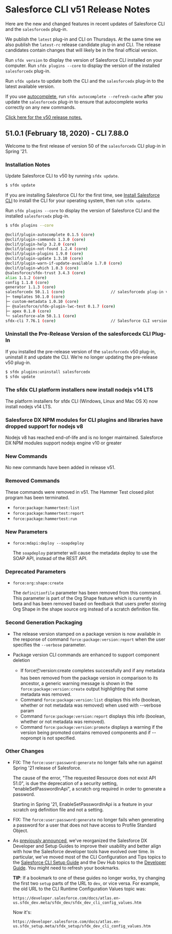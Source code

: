 # Salesforce CLI v51 Release Notes

Here are the new and changed features in recent updates of Salesforce CLI and the `salesforcedx` plug-in.

We publish the `latest` plug-in and CLI on Thursdays. At the same time we also publish the `latest-rc` release candidate plug-in and CLI. The release candidates contain changes that will likely be in the final official version.

Run `sfdx version` to display the version of Salesforce CLI installed on your computer. Run `sfdx plugins --core` to display the version of the installed `salesforcedx` plug-in.

Run `sfdx update` to update both the CLI and the `salesforcedx` plug-in to the latest available version.

If you use [autocomplete](https://developer.salesforce.com/docs/atlas.en-us.sfdx_setup.meta/sfdx_setup/sfdx_dev_cli_autocomplete.htm), run `sfdx autocomplete --refresh-cache` after you update the `salesforcedx` plug-in to ensure that autocomplete works correctly on any new commands.

[Click here for the v50 release notes.](./v50.md)

## 51.0.1 (February 18, 2020) - CLI 7.88.0

Welcome to the first release of version 50 of the `salesforcedx` CLI plug-in in Spring '21.

### Installation Notes

Update Salesforce CLI to v50 by running `sfdx update`.

```bash
$ sfdx update
```

If you are installing Salesforce CLI for the first time, see [Install Salesforce CLI](https://developer.salesforce.com/docs/atlas.en-us.sfdx_setup.meta/sfdx_setup/sfdx_setup_install_cli.htm#sfdx_setup_install_cli) to install the CLI for your operating system, then run `sfdx update`.

Run `sfdx plugins --core` to display the version of Salesforce CLI and the installed `salesforcedx` plug-in.

```bash
$ sfdx plugins --core

@oclif/plugin-autocomplete 0.1.5 (core)
@oclif/plugin-commands 1.3.0 (core)
@oclif/plugin-help 3.2.0 (core)
@oclif/plugin-not-found 1.2.4 (core)
@oclif/plugin-plugins 1.9.0 (core)
@oclif/plugin-update 1.3.10 (core)
@oclif/plugin-warn-if-update-available 1.7.0 (core)
@oclif/plugin-which 1.0.3 (core)
@salesforce/sfdx-trust 3.4.3 (core)
alias 1.1.2 (core)
config 1.1.8 (core)
generator 1.1.3 (core)
salesforcedx 50.1.1 (core)                    // salesforcedx plug-in version
├─ templates 50.1.0 (core)
├─ custom-metadata 1.0.10 (core)
├─ @salesforce/sfdx-plugin-lwc-test 0.1.7 (core)
├─ apex 0.1.0 (core)
└─ salesforce-alm 50.1.1 (core)
sfdx-cli 7.76.1 (core)                        // Salesforce CLI version
```

### Uninstall the Pre-Release Version of the salesforcedx CLI Plug-In

If you installed the pre-release version of the `salesforcedx` v50 plug-in, uninstall it and update the CLI. We’re no longer updating the pre-release v50 plug-in.

```bash
$ sfdx plugins:uninstall salesforcedx
$ sfdx update
```

### The sfdx CLI platform installers now install nodejs v14 LTS
The platform installers for sfdx CLI (Windows, Linux and Mac OS X) now install nodejs v14 LTS.

### Salesforce DX NPM modules for CLI plugins and libraries have dropped support for nodejs v8
Nodejs v8 has reached end-of-life and is no longer maintained. Salesforce DX NPM modules support nodejs engine v10 or greater

### New Commands

No new commands have been added in release v51.

### Removed Commands

These commands were removed in v51. The Hammer Test closed pilot program has been terminated.

* `force:package:hammertest:list`
* `force:package:hammertest:report`
* `force:package:hammertest:run`

### New Parameters

* `force:mdapi:deploy --soapdeploy`

  The `soapdeploy` parameter will cause the metadata deploy to use the SOAP API, instead of the REST API.

### Deprecated Parameters

* `force:org:shape:create`

  The `definitionfile` parameter has been removed from this command. This parameter is part of the Org Shape feature which is currently in beta and has been removed based on feedback that users prefer storing Org Shape in the shape source org instead of a scratch definition file.

### Second Generation Packaging

* The release version stamped on a package version is now available in the response of command `force:package:version:report` when the user specifies the `--verbose` parameter.

* Package version CLI commands are enhanced to support component deletion
  * If force:package:version:create completes successfully and if any metadata has been removed from the package version in comparison to its ancestor, a generic warning message is shown in the `force:package:version:create` output highlighting that some metadata was removed.
  * Command `force:package:version:list` displays this info (boolean, whether or not metadata was removed) when used with --verbose param
  * Command `force:package:version:report` displays this info (boolean, whether or not metadata was removed).
  * Command `force:package:version:promote` displays a warning if the version being promoted contains removed components and if --noprompt is not specified.

### Other Changes

* FIX: The `force:user:password:generate` no longer fails whe run against Spring '21 release of Salesforce.

  The cause of the error, "The requested Resource does not exist API 51.0", is due the deprecation of a security setting, "enableSetPasswordInApi", a scratch org required in order to generate a password.

  Starting in Spring '21, EnableSetPasswordInApi is a feature in your scratch org definition file and not a setting.

* FIX: The `force:user:password:generate` no longer fails when generating a password for a user that does not have access to Profile Standard Object.


* As [previously announced](./v49.md#49140-october-8-2020), we've reorganized the Salesforce DX Developer and Setup Guides to improve their usability and better align with how the Salesforce developer tools have evolved over time. In particular, we've moved most of the CLI Configuration and Tips topics to the [Salesforce CLI Setup Guide](https://developer.salesforce.com/docs/atlas.en-us.sfdx_setup.meta/sfdx_setup/sfdx_setup_intro.htm) and the Dev Hub topics to the [Developer Guide](https://developer.salesforce.com/docs/atlas.en-us.sfdx_dev.meta/sfdx_dev/sfdx_dev_intro.htm). You might need to refresh your bookmarks.

  **TIP**: If a bookmark to one of these guides no longer works, try changing the first two `setup` parts of the URL to `dev`, or vice versa. For example, the old URL to the CLI Runtime Configuration Values topic was:

  `https://developer.salesforce.com/docs/atlas.en-us.sfdx_dev.meta/sfdx_dev/sfdx_dev_cli_config_values.htm`

  Now it's:

  `https://developer.salesforce.com/docs/atlas.en-us.sfdx_setup.meta/sfdx_setup/sfdx_dev_cli_config_values.htm`
